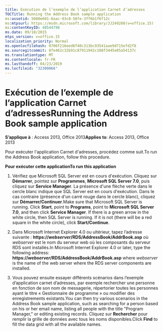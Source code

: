 ```yaml
---
title: Exécution de l’exemple de l’application Carnet d’adresses
TOCTitle: Running the Address Book sample application
ms:assetid: 5080e601-0aac-93c8-58fe-3ff6b1f6f12c
ms:mtpsurl: https://msdn.microsoft.com/library/JJ249260(v=office.15)
ms:contentKeyID: 48544798
ms.date: 09/18/2015
mtps_version: v=office.15
localization_priority: Normal
ms.openlocfilehash: 0706f216eed6f40c313bc93541aae9d715efd2f8
ms.sourcegitcommit: 8fe462c32b91c87911942c188f3445e85a54137c
ms.translationtype: MT
ms.contentlocale: fr-FR
ms.lasthandoff: 04/23/2019
ms.locfileid: "32309066"
---
```

# <a name="running-the-address-book-sample-application"></a><span data-ttu-id="9b5a1-102">Exécution de l’exemple de l’application Carnet d’adresses</span><span class="sxs-lookup"><span data-stu-id="9b5a1-102">Running the Address Book sample application</span></span>

<span data-ttu-id="9b5a1-103">**S’applique à** : Access 2013, Office 2013</span><span class="sxs-lookup"><span data-stu-id="9b5a1-103">**Applies to**: Access 2013, Office 2013</span></span>

<span data-ttu-id="9b5a1-104">Pour exécuter l'application Carnet d'adresses, procédez comme suit.</span><span class="sxs-lookup"><span data-stu-id="9b5a1-104">To run the Address Book application, follow this procedure.</span></span>

<span data-ttu-id="9b5a1-105">**Pour exécuter cette application**</span><span class="sxs-lookup"><span data-stu-id="9b5a1-105">**To run this application**</span></span>

1.  <span data-ttu-id="9b5a1-p101">Vérifiez que Microsoft SQL Server est en cours d'exécution. Cliquez sur **Démarrer**, pointez sur **Programmes**, **Microsoft SQL Server 7.0**, puis cliquez sur **Service Manager**. La présence d'une flèche verte dans le cercle blanc indique que SQL Server est en cours d'exécution. Dans le cas contraire (présence d'un carré rouge dans le cercle blanc), cliquez sur **Démarrer/Continuer**.</span><span class="sxs-lookup"><span data-stu-id="9b5a1-p101">Make sure that Microsoft SQL Server is running. Click **Start**, point to **Programs**, point to **Microsoft SQL Server 7.0**, and then click **Service Manager**. If there is a green arrow in the white circle, then SQL Server is running. If it is not (there will be a red square in the white circle), click **Start/Continue**.</span></span>

2.  <span data-ttu-id="9b5a1-110">Dans Microsoft Internet Explorer 4.0 ou ultérieur, tapez l’adresse suivante : **https://***webserver***/RDS/AddressBook/AddrBook.asp** où *webserver* est le nom du serveur web où les composants du serveur RDS sont installés.</span><span class="sxs-lookup"><span data-stu-id="9b5a1-110">In Microsoft Internet Explorer 4.0 or later, type the following address: **https://***webserver***/RDS/AddressBook/AddrBook.asp** where *webserver* is the name of the web server where the RDS server components are installed.</span></span>

3.  <span data-ttu-id="9b5a1-111">Vous pouvez ensuite essayer différents scénarios dans l’exemple d’application carnet d’adresses, par exemple rechercher une personne en fonction de son nom de messagerie, répertorier toutes les personnes ayant le titre « Gestionnaire de programme » ou modifier des enregistrements existants.</span><span class="sxs-lookup"><span data-stu-id="9b5a1-111">You can then try various scenarios in the Address Book sample application, such as searching for a person based on his or her email name, listing all people with the title "Program Manager," or editing existing records.</span></span> <span data-ttu-id="9b5a1-112">Cliquez sur **Rechercher** pour remplir la grille de données avec tous les noms disponibles.</span><span class="sxs-lookup"><span data-stu-id="9b5a1-112">Click **Find** to fill the data grid with all the available names.</span></span>

